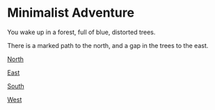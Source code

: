 # Minimalist Adventure 

You wake up in a forest, full of blue, distorted trees.

There is a marked path to the north, and a gap in the trees to the east. 

[North](./hole.html)

[East](./clearing.html)

[South]()

[West]()
